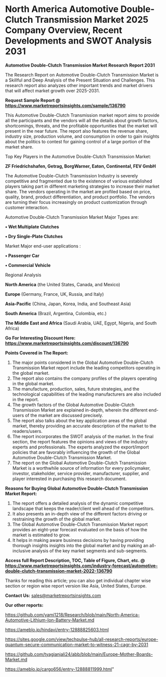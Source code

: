 # North America Automotive Double-Clutch Transmission Market 2025 Company Overview, Recent Developments and SWOT Analysis 2031

<strong>Automotive Double-Clutch Transmission Market Research Report 2031</strong>

The Research Report on Automotive Double-Clutch Transmission Market is a Skillful and Deep Analysis of the Present Situation and Challenges. This research report also analyzes other important trends and market drivers that will affect market growth over 2025-2031.

<strong>Request Sample Report @ <a href=https://www.marketreportsinsights.com/sample/136790>https://www.marketreportsinsights.com/sample/136790</a></strong>

This Automotive Double-Clutch Transmission market report aims to provide all the participants and the vendors will all the details about growth factors, shortcomings, threats, and the profitable opportunities that the market will present in the near future. The report also features the revenue share, industry size, production volume, and consumption in order to gain insights about the politics to contest for gaining control of a large portion of the market share.

Top Key Players in the Automotive Double-Clutch Transmission Market:

<strong>ZF Friedrichshafen, Getrag, BorgWarner, Eaton, Continental, FEV GmbH</strong>

The Automotive Double-Clutch Transmission Industry is severely competitive and fragmented due to the existence of various established players taking part in different marketing strategies to increase their market share. The vendors operating in the market are profiled based on price, quality, brand, product differentiation, and product portfolio. The vendors are turning their focus increasingly on product customization through customer interaction.

Automotive Double-Clutch Transmission Market Major Types are:

<strong>• Wet Multiplate Clutches

• Dry Single-Plate Clutches</strong>

Market Major end-user applications :

<strong>• Passenger Car

• Commercial Vehicle</strong>

Regional Analysis

</u><strong><b>North America</b></strong> (the United States, Canada, and Mexico)

<strong><b>Europe </b></strong>(Germany, France, UK, Russia, and Italy)

<strong><b>Asia-Pacific</b></strong> (China, Japan, Korea, India, and Southeast Asia)

<strong><b>South America</b></strong> (Brazil, Argentina, Colombia, etc.)

<strong><b>The Middle East and Africa</b></strong> (Saudi Arabia, UAE, Egypt, Nigeria, and South Africa)

<strong>Go For Interesting Discount Here: <a href=https://www.marketreportsinsights.com/discount/136790>https://www.marketreportsinsights.com/discount/136790</a></strong>

<strong>Points Covered in The Report:</strong>
<ol>
  <li>The major points considered in the Global Automotive Double-Clutch Transmission Market report include the leading competitors operating in the global market.</li>
  <li>The report also contains the company profiles of the players operating in the global market.</li>
  <li>The manufacture, production, sales, future strategies, and the technological capabilities of the leading manufacturers are also included in the report.</li>
  <li>The growth factors of the Global Automotive Double-Clutch Transmission Market are explained in-depth, wherein the different end-users of the market are discussed precisely.</li>
  <li>The report also talks about the key application areas of the global market, thereby providing an accurate description of the market to the readers/users.</li>
  <li>The report incorporates the SWOT analysis of the market. In the final section, the report features the opinions and views of the industry experts and professionals. The experts analyzed the export/import policies that are favorably influencing the growth of the Global Automotive Double-Clutch Transmission Market.</li>
  <li>The report on the Global Automotive Double-Clutch Transmission Market is a worthwhile source of information for every policymaker, investor, stakeholder, service provider, manufacturer, supplier, and player interested in purchasing this research document.</li>
</ol>
<strong>Reasons for Buying Global Automotive Double-Clutch Transmission Market Report:</strong>

<ol>
  <li>The report offers a detailed analysis of the dynamic competitive landscape that keeps the reader/client well ahead of the competitors.</li>
  <li>It also presents an in-depth view of the different factors driving or restraining the growth of the global market.</li>
  <li>The Global Automotive Double-Clutch Transmission Market report provides an eight-year forecast evaluated on the basis of how the market is estimated to grow.</li>
  <li>It helps in making aware business decisions by having providing thorough insights insights into the global market and by making an all-inclusive analysis of the key market segments and sub-segments.</li>
</ol>
<strong>Access full Report Description, TOC, Table of Figure, Chart, etc. @ <a href=https://www.marketreportsinsights.com/industry-forecast/automotive-double-clutch-transmission-market-2022-136790>https://www.marketreportsinsights.com/industry-forecast/automotive-double-clutch-transmission-market-2022-136790</a></strong>


Thanks for reading this article; you can also get individual chapter wise section or region wise report version like Asia, United States, Europe.

<strong>Contact Us:</strong>
sales@marketreportsinsights.com

<strong>Our other reports:</strong>

<a href=https://github.com/yami1218/Research/blob/main/North-America-Automotive-Lithium-Ion-Battery-Market.md>https://github.com/yami1218/Research/blob/main/North-America-Automotive-Lithium-Ion-Battery-Market.md</a>

<a href=https://ameblo.jp/hindavi/entry-12888825603.html>https://ameblo.jp/hindavi/entry-12888825603.html</a>

<a href=https://sites.google.com/view/techpulse-hub/all-research-reports/europe-quantum-secure-communication-market-to-witness-21-cagr-by-2031>https://sites.google.com/view/techpulse-hub/all-research-reports/europe-quantum-secure-communication-market-to-witness-21-cagr-by-2031</a>

<a href=https://github.com/tyagianjali24/abb/blob/main/Europe-Mother-Boards-Market.md>https://github.com/tyagianjali24/abb/blob/main/Europe-Mother-Boards-Market.md</a>

<a href=https://ameblo.jp/cargo656/entry-12888811999.html>https://ameblo.jp/cargo656/entry-12888811999.html</a>"
